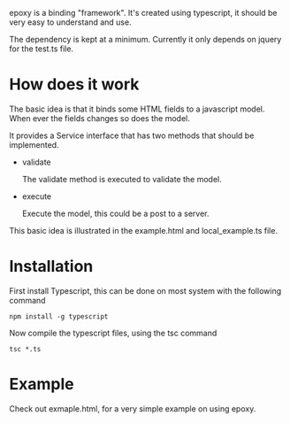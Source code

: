 epoxy is a binding "framework". It's created using typescript, it should be very easy to understand and use.

The dependency is kept at a minimum. Currently it only depends on jquery for the test.ts file.


How does it work
===

The basic idea is that it binds some HTML fields to a javascript model. When ever the fields changes so does the model.

It provides a Service interface that has two methods that should be implemented. 

* validate
	
    The validate method is executed to validate the model. 

* execute
	
    Execute the model, this could be a post to a server.



This basic idea is illustrated in the example.html and local_example.ts file.

Installation
===

First install Typescript, this can be done on most system with the following command
   
```npm install -g typescript```

Now compile the typescript files, using the tsc command

```tsc *.ts```


Example
===

Check out exmaple.html, for a very simple example on using epoxy.

